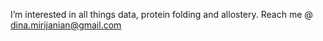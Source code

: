 I’m interested in
all things data,
protein folding and allostery.
Reach me @ dina.mirijanian@gmail.com
